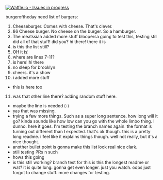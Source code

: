 [![Waffle.io - Issues in progress](https://badge.waffle.io/bobsburgers1/burgeroftheday.svg?label=in%20progress&title=In%20Progress)](http://waffle.io/bobsburgers1/burgeroftheday)

 burgeroftheday
need list of burgers:
 1. Cheeseburger. Comes with cheese. That's clever. 
 2. 86 Cheese burger. No cheese on the burger. So a hamburger. 
 3. The meatssiah
added more stuff
bloopersa
going to test this, testing still
did all of that stuff! did you?
hi there!
there it is
4. is this the list still? 
5. OH it is!
6. where are lines 7-11?
7. is here!
hi there
8. no sleep for brooklyn
9. cheers. it's a show
10. i added more stuff
- this is here too
11. was that other line there? adding random stuff here. 
- maybe the line is needed (-)
- yas that was missing. 
- trying a few more things. Such as a super long sentence. how long will it go? kinda sounds like how low can you go with the whole limbo thing. I dunno. here it goes. 
I'm testing the branch names again.
the format is turning out different than I expected. that's ok though. 
this is a pretty long readme. i feel like it explains things though. well not really, but it's a nice thought. 
- another bullet point is gonna make this list look real nice clark. 
- still testing PRs n such
- hows this going
- is this still working? branch test for this
is this the longest readme or wat?
it is quite long. gonna get even longer. just you watch. 
oops just forgot to change stuff. more changes for testing.
